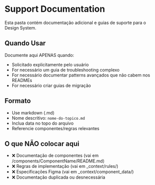 # Support Documentation

Esta pasta contém documentação adicional e guias de suporte para o Design System.

## Quando Usar

Documente aqui APENAS quando:
- Solicitado explicitamente pelo usuário
- For necessário um guia de troubleshooting complexo
- For necessário documentar patterns avançados que não cabem nos READMEs
- For necessário criar guias de migração

## Formato

- Use markdown (.md)
- Nome descritivo: `nome-do-topico.md`
- Inclua data no topo do arquivo
- Referencie componentes/regras relevantes

## O que NÃO colocar aqui

- ❌ Documentação de componentes (vai em /components/ComponentName/README.md)
- ❌ Regras de implementação (vai em _context/rules/)
- ❌ Especificações Figma (vai em _context/component_data/)
- ❌ Documentação duplicada ou desnecessária

